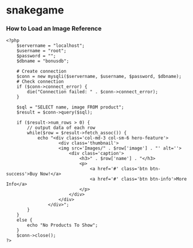 # snakegame

<html>
<head>
	<title>Database Images</title>
	<link rel="stylesheet" href="https://bootswatch.com/slate/bootstrap.min.css">
</head>
<body>
	<div class=jumbotron>
		<h3>How to Load an Image Reference</h3>
	</div>

	<?php
		$servername = "localhost";
		$username = "root";
		$password = "";
		$dbname = "bonusdb";

		# Create connection
		$conn = new mysqli($servername, $username, $password, $dbname);
		# Check connection
		if ($conn->connect_error) {
		    die("Connection failed: " . $conn->connect_error);
		}

        $sql = "SELECT name, image FROM product";
        $result = $conn->query($sql);
        
        if ($result->num_rows > 0) {
            // output data of each row
            while($row = $result->fetch_assoc()) {
                echo "<div class='col-md-3 col-sm-6 hero-feature'>
					    <div class='thumbnail'>
					    <img src='Images/" . $row['image'] . "' alt=''>
						    <div class='caption'>
							    <h3>" . $row['name'] . "</h3>
							    <p>
								    <a href='#' class='btn btn-success'>Buy Now!</a>
								    <a href='#' class='btn btn-info'>More Info</a>
							    </p>
						    </div>
					    </div>
				    </div>";
            }
        } 
        else {
            echo "No Products To Show";
        }
        $conn->close();
    ?>
</body>
</html>
